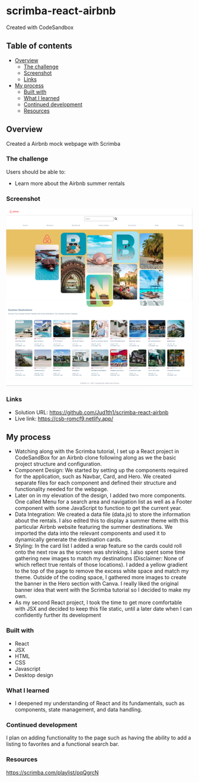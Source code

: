 # scrimba-react-airbnb
Created with CodeSandbox

## Table of contents

- [Overview](#overview)
  - [The challenge](#the-challenge)
  - [Screenshot](#screenshot)
  - [Links](#links)
- [My process](#my-process)
  - [Built with](#built-with)
  - [What I learned](#what-i-learned)
  - [Continued development](#continued-development)
  - [Resources](#resources)


## Overview
Created a Airbnb mock webpage with Scrimba

### The challenge

Users should be able to:

- Learn more about the Airbnb summer rentals


### Screenshot

![](./Screenshot.a.png)
![](./Screenshot.b.png)

### Links

- Solution URL: https://github.com/Jud1th1/scrimba-react-airbnb
- Live link: https://csb-romcf9.netlify.app/

## My process

-	Watching along with the Scrimba tutorial, I set up a React project in CodeSandBox for an Airbnb clone following along as we the basic project structure and configuration.
-	Component Design: We started by setting up the components required for the application, such as Navbar, Card, and Hero. We created separate files for each component and defined their structure and functionality needed for the webpage.
-	Later on in my elevation of the design, I added two more components. One called Menu for a search area and navigation list as well as a Footer component with some JavaScript to function to get the current year.
-	Data Integration: We created a data file (data.js) to store the information about the rentals. I also edited this to display a summer theme with this particular Airbnb website featuring the summer destinations. We imported the data into the relevant components and used it to dynamically generate the destination cards.
-	Styling: In the card list I added a wrap feature so the cards could roll onto the next row as the screen was shrinking. I also spent some time gathering new images to match my destinations (Disclaimer: None of which reflect true rentals of those locations). I added a yellow gradient to the top of the page to remove the excess white space and match my theme. Outside of the coding space, I gathered more images to create the banner in the Hero section with Canva. I really liked the original banner idea that went with the Scrimba tutorial so I decided to make my own.
-	As my second React project, I took the time to get more comfortable with JSX and  decided to keep this file static, until a later date when I can confidently further its development


### Built with

- React
- JSX
- HTML
- CSS
- Javascript
- Desktop design


### What I learned

-	 I deepened my understanding of React and its fundamentals, such as components, state management, and data handling. 


### Continued development

I plan on adding functionality to the page such as having the ability to add a listing to favorites and a functional search bar. 

### Resources
https://scrimba.com/playlist/pqQgrcN
